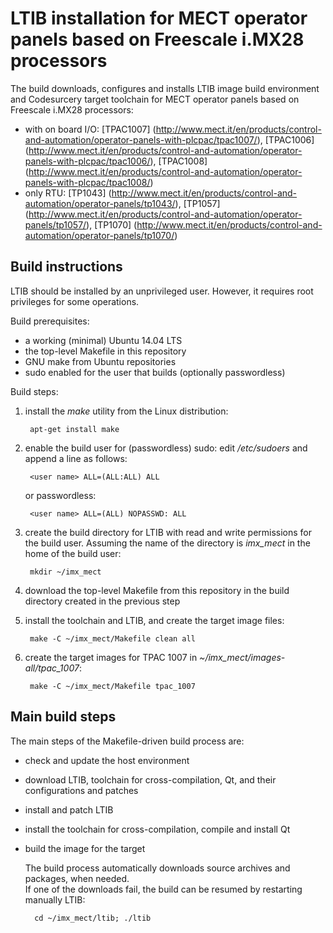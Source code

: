# LTIB installation for MECT operator panels based on Freescale i.MX28 processors

The build downloads, configures and installs LTIB image build environment and Codesurcery target toolchain for MECT operator panels based on Freescale i.MX28 processors:

- with on board I/O:
[TPAC1007] (http://www.mect.it/en/products/control-and-automation/operator-panels-with-plcpac/tpac1007/),
[TPAC1006] (http://www.mect.it/en/products/control-and-automation/operator-panels-with-plcpac/tpac1006/),
[TPAC1008] (http://www.mect.it/en/products/control-and-automation/operator-panels-with-plcpac/tpac1008/)
- only RTU:
[TP1043] (http://www.mect.it/en/products/control-and-automation/operator-panels/tp1043/),
[TP1057] (http://www.mect.it/en/products/control-and-automation/operator-panels/tp1057/),
[TP1070] (http://www.mect.it/en/products/control-and-automation/operator-panels/tp1070/)

## Build instructions

LTIB should be installed by an unprivileged user. However, it requires root privileges for some operations.

Build prerequisites:

- a working (minimal) Ubuntu 14.04 LTS
- the top-level Makefile in this repository
- GNU make from Ubuntu repositories
- sudo enabled for the user that builds (optionally passwordless)

Build steps:

1. install the *make* utility from the Linux distribution:

        apt-get install make

1. enable the build user for (passwordless) sudo: edit */etc/sudoers* and append a line as follows:

        <user name> ALL=(ALL:ALL) ALL

   or passwordless:

        <user name> ALL=(ALL) NOPASSWD: ALL

1. create the build directory for LTIB with read and write permissions for the build user. Assuming the name of the directory is *imx_mect* in the home of the build user:

        mkdir ~/imx_mect

1. download the top-level Makefile from this repository in the build directory created in the previous step
1. install the toolchain and LTIB, and create the target image files:

        make -C ~/imx_mect/Makefile clean all

1. create the target images for TPAC 1007 in *~/imx_mect/images-all/tpac_1007*:

        make -C ~/imx_mect/Makefile tpac_1007


## Main build steps

The main steps of the Makefile-driven build process are:

- check and update the host environment
- download LTIB, toolchain for cross-compilation, Qt, and their configurations and patches
- install and patch LTIB
- install the toolchain for cross-compilation, compile and install Qt
- build the image for the target

  The build process automatically downloads source archives and packages, when needed.  
  If one of the downloads fail, the build can be resumed by restarting manually LTIB:

        cd ~/imx_mect/ltib; ./ltib
